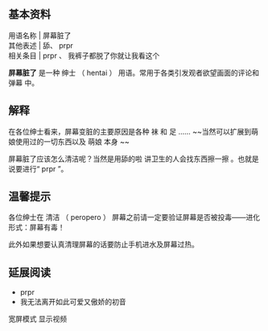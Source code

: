 **基本资料**  
---  
用语名称  |  屏幕脏了   
其他表述  |  舔、  prpr   
相关条目  |  prpr  、  我裤子都脱了你就让我看这个   
  
**屏幕脏了** 是一种  绅士  （  hentai  ）  用语。常用于各类引发观者欲望画面的评论和  弹幕  中。

##  解释

在各位绅士看来，屏幕变脏的主要原因是各种  袜  和  足  …… ~~当然可以扩展到萌娘使用过的一切东西以及 萌娘  本身 ~~

屏幕脏了应该怎么清洁呢？当然是用舔的啦  讲卫生的人会找东西擦一擦  。也就是说要进行“  prpr  ”。

##  温馨提示

各位绅士在  清洁  （  peropero  ）  屏幕之前请一定要验证屏幕是否被投毒——进化形式：屏幕有毒！

此外如果想要认真清理屏幕的话要防止手机进水及屏幕过热。

##  延展阅读

  * prpr 
  * 我无法离开如此可爱又傲娇的初音 

宽屏模式  显示视频

